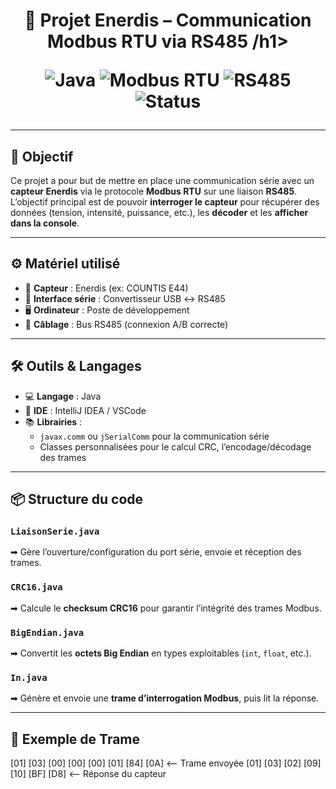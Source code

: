 <h1 align="center">🔌 Projet Enerdis – Communication Modbus RTU via RS485 /h1>


![Java](https://img.shields.io/badge/Java-%23181717.svg?style=for-the-badge&logo=java&logoColor=white)
![Modbus RTU](https://img.shields.io/badge/Modbus%20RTU-Protocol-blue?style=for-the-badge)
![RS485](https://img.shields.io/badge/RS485-Serial-green?style=for-the-badge)
![Status](https://img.shields.io/badge/Status-En%20cours-yellow?style=for-the-badge)

---

## 🎯 Objectif

Ce projet a pour but de mettre en place une communication série avec un **capteur Enerdis** via le protocole **Modbus RTU** sur une liaison **RS485**.  
L’objectif principal est de pouvoir **interroger le capteur** pour récupérer des données (tension, intensité, puissance, etc.), les **décoder** et les **afficher dans la console**.

---

## ⚙️ Matériel utilisé

- 🧭 **Capteur** : Enerdis (ex: COUNTIS E44)
- 🔌 **Interface série** : Convertisseur USB ↔ RS485
- 🖥️ **Ordinateur** : Poste de développement
- 🔧 **Câblage** : Bus RS485 (connexion A/B correcte)

---

## 🛠️ Outils & Langages

- 💻 **Langage** : Java  
- 🧠 **IDE** : IntelliJ IDEA / VSCode  
- 📚 **Librairies** :
  - `javax.comm` ou `jSerialComm` pour la communication série
  - Classes personnalisées pour le calcul CRC, l’encodage/décodage des trames

---

## 📦 Structure du code

### `LiaisonSerie.java`
➡ Gère l’ouverture/configuration du port série, envoie et réception des trames.

### `CRC16.java`
➡ Calcule le **checksum CRC16** pour garantir l’intégrité des trames Modbus.

### `BigEndian.java`
➡ Convertit les **octets Big Endian** en types exploitables (`int`, `float`, etc.).

### `In.java`
➡ Génère et envoie une **trame d’interrogation Modbus**, puis lit la réponse.

---

## 🔁 Exemple de Trame

[01] [03] [00] [00] [00] [01] [84] [0A]   <-- Trame envoyée
[01] [03] [02] [09] [10] [BF] [D8]  <-- Réponse du capteur
